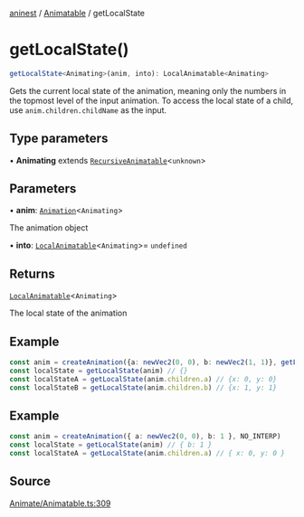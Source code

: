 [aninest](../../index.md) / [Animatable](../index.md) / getLocalState

# getLocalState()

```ts
getLocalState<Animating>(anim, into): LocalAnimatable<Animating>
```

Gets the current local state of the animation, meaning only the numbers in the topmost level of the input animation.
To access the local state of a child, use `anim.children.childName` as the input.

## Type parameters

• **Animating** extends [`RecursiveAnimatable`](../../AnimatableTypes/type-aliases/RecursiveAnimatable.md)\<`unknown`\>

## Parameters

• **anim**: [`Animation`](../../AnimatableTypes/type-aliases/Animation.md)\<`Animating`\>

The animation object

• **into**: [`LocalAnimatable`](../../AnimatableTypes/type-aliases/LocalAnimatable.md)\<`Animating`\>= `undefined`

## Returns

[`LocalAnimatable`](../../AnimatableTypes/type-aliases/LocalAnimatable.md)\<`Animating`\>

The local state of the animation

## Example

```ts
const anim = createAnimation({a: newVec2(0, 0), b: newVec2(1, 1)}, getLinearInterp(1))
const localState = getLocalState(anim) // {}
const localStateA = getLocalState(anim.children.a) // {x: 0, y: 0}
const localStateB = getLocalState(anim.children.b) // {x: 1, y: 1}
```

## Example

```ts
const anim = createAnimation({ a: newVec2(0, 0), b: 1 }, NO_INTERP)
const localState = getLocalState(anim) // { b: 1 }
const localStateA = getLocalState(anim.children.a) // { x: 0, y: 0 }
```

## Source

[Animate/Animatable.ts:309](https://github.com/zphrs/aninest/blob/b0ed172/src/Animate/Animatable.ts#L309)
